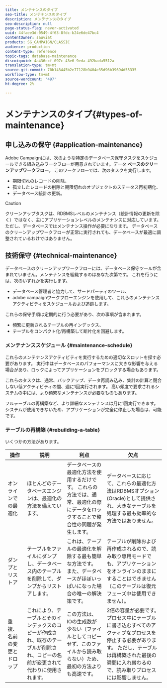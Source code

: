 ```yaml
---
title: メンテナンスのタイプ
seo-title: メンテナンスのタイプ
description: メンテナンスのタイプ
seo-description: null
page-status-flag: never-activated
uuid: 44faee3d-0549-4f63-8fdc-b24e6de47bc4
contentOwner: sauviat
products: SG_CAMPAIGN/CLASSIC
audience: production
content-type: reference
topic-tags: database-maintenance
discoiquuid: 4a436ccf-097c-43e6-9eda-492bada5512a
translation-type: tm+mt
source-git-commit: 70b143445b2e77128b9404e35d96b39694d55335
workflow-type: tm+mt
source-wordcount: '497'
ht-degree: 2%

---
```



# メンテナンスのタイプ{#types-of-maintenance}

## 申し込みの保守 {#application-maintenance}

Adobe Campaignには、次のような特定のデータベース保守タスクをスケジュールできる組み込みワークフローが用意されています。データ **ベースのクリーンアップワークフロー**。 このワークフローでは、次のタスクを実行します。

* 期限切れのレコードの削除、
* 孤立したレコードの削除と期限切れのオブジェクトのステータス再初期化、
* データベース統計の更新。

>[!CAUTION]
>
>クリーンアップタスクは、RDBMSレベルのメンテナンス（統計情報の更新を除く）ではなく、主にアプリケーションレベルのメンテナンスに対応しています。 ただし、データベースではメンテナンス操作が必要になります。 データベースのクリーンアップワークフローが正常に実行されても、データベースが最適に調整されているわけではありません。

## 技術保守 {#technical-maintenance}

データベースのクリーンアップワークフローには、データベース保守ツールが含まれていません。メンテナンスを組織するのはあなた次第です。 これを行うには、次のいずれかを実行します。

* データベース管理者と協力して、サードパーティのツール、
* adobe campaignワークフローエンジンを使用して、これらのメンテナンスアクティビティをスケジュールおよび追跡します。

これらの保守手順は定期的に行う必要があり、次の事項が含まれます。

* 頻繁に更新されるテーブルの再インデックス、
* テーブルをコンパクト化/再構築して断片化を回避します。

### メンテナンススケジュール {#maintenance-schedule}

これらのメンテナンスアクティビティを実行するための適切なスロットを探す必要があります。 実行中はデータベースのパフォーマンスに大きな影響を与える場合があり、ロックによってアプリケーションをブロックする場合もあります。

これらのタスクは、通常、バックアップ、データ再読み込み、集計の計算と競合しない低アクティビティの間、週に1回実行されます。 高い頻度で要求されるシステムの中には、より頻繁なメンテナンスが必要なものもあります。

フルテーブルの再構築など、より詳細なメンテナンスは月に1回実行できます。システムが使用できないため、アプリケーションが完全に停止した場合は、可能です。

### テーブルの再構築 {#rebuilding-a-table}

いくつかの方法があります。

<table> 
 <thead> 
  <tr> 
   <th> 操作 </th> 
   <th> 説明 </th> 
   <th> 利点 </th> 
   <th> 欠点 </th> 
  </tr> 
 </thead> 
 <tbody> 
  <tr> 
   <td> オンラインでの最適化<br /> </td> 
   <td> ほとんどのデータベースエンジンは、最適化の方法を備えています。<br /> </td> 
   <td> データベースの最適化方法を使用するだけです。 これらの方法では、通常、最適化の際にデータをロックすることで整合性の問題が発生します。<br /> </td> 
   <td> データベースに応じて、これらの最適化方法はRDBMSオプション(Oracle)として提供され、大きなテーブルを処理する最も効率的な方法ではありません。<br /> </td> 
  </tr> 
  <tr> 
   <td> ダンプとリストア<br /> </td> 
   <td> テーブルをファイルにダンプし、データベース内のテーブルを削除して、ダンプからリストアします。<br /> </td> 
   <td> これは、テーブルの最適化を解除する最も簡単な方法です。 また、データベースがほぼいっぱいになった場合の唯一の解決策です。<br /> </td> 
   <td> テーブルが削除および再作成されるので、読み取り専用モードでも、アプリケーションをオンラインのままにすることはできません（このテーブルは復元フェーズ中は使用できません）。<br /> </td> 
  </tr> 
  <tr> 
   <td> 重複、名前の変更とドロップ<br /> </td> 
   <td> これにより、テーブルとそのインデックスのコピーが作成され、既存のテーブルが削除され、コピーの名前が変更されて代わりに使用されます。<br /> </td> 
   <td> この方法は、IOの生成数が少ない（ファイルとしてコピーせず、このファイルから読み取らない）ため、最初の方法よりも高速です。<br /> </td> 
   <td> 2倍の容量が必要です。<br /> プロセス中にテーブルに書き込むすべてのアクティブなプロセスを停止する必要があります。 ただし、テーブルは再構築された最後の瞬間に入れ替わるので、読み取りプロセスには影響しません。 <br /> </td> 
  </tr> 
 </tbody> 
</table>


